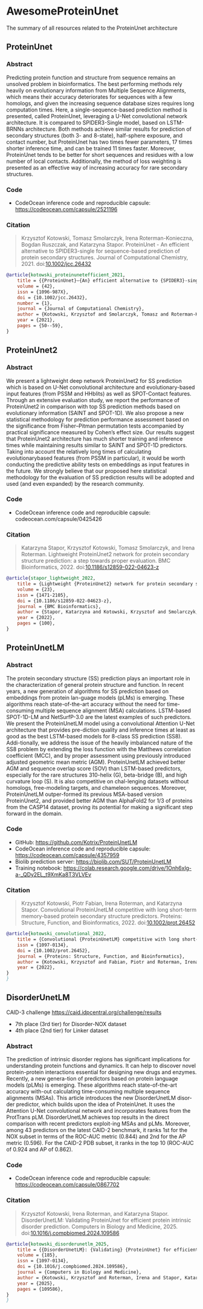 # AwesomeProteinUnet
The summary of all resources related to the ProteinUnet architecture


## ProteinUnet


### Abstract

Predicting protein function and structure from sequence remains an unsolved problem in bioinformatics. The best performing methods rely heavily on evolutionary information from Multiple Sequence Alignments, which means their accuracy deteriorates for sequences with a few homologs, and given the increasing sequence database sizes requires long computation times. Here, a single-sequence-based prediction method is presented, called ProteinUnet, leveraging a U-Net convolutional network architecture. It is compared to SPIDER3-Single model, based on LSTM-BRNNs architecture. Both methods achieve similar results for prediction of secondary structures (both 3- and 8-state), half-sphere exposure, and contact number, but ProteinUnet has two times fewer parameters, 17 times shorter inference time, and can be trained 11 times faster. Moreover, ProteinUnet tends to be better for short sequences and residues with a low number of local contacts. Additionally, the method of loss weighting is presented as an effective way of increasing accuracy for rare secondary structures.

### Code

- CodeOcean inference code and reproducible capsule: https://codeocean.com/capsule/2521196

### Citation

> Krzysztof Kotowski, Tomasz Smolarczyk, Irena Roterman-Konieczna, Bogdan Ruszczak, and Katarzyna Stapor.
> ProteinUnet - An efficient alternative to SPIDER3-single for sequence-based prediction of protein secondary structures. Journal of Computational Chemistry, 2021.
> doi:[10.1002/jcc.26432](https://doi.org/10.1002/jcc.26432)

```bibtex
@article{kotowski_proteinunetefficient_2021,
	title = {{ProteinUnet}—{An} efficient alternative to {SPIDER3}-single for sequence-based prediction of protein secondary structures},
	volume = {42},
	issn = {1096-987X},
	doi = {10.1002/jcc.26432},
	number = {1},
	journal = {Journal of Computational Chemistry},
	author = {Kotowski, Krzysztof and Smolarczyk, Tomasz and Roterman-Konieczna, Irena and Stapor, Katarzyna},
	year = {2021},
	pages = {50--59},
}
```

## ProteinUnet2


### Abstract

We present a lightweight deep network ProteinUnet2 for SS prediction which is based on U-Net convolutional architecture and evolutionary-based input features (from PSSM and HHblits) as well as SPOT-Contact features. Through an extensive evaluation study, we report the performance of ProteinUnet2 in comparison with top SS prediction methods based on evolutionary information (SAINT and SPOT-1D). We also propose a new statistical methodology for prediction performance assessment based on the significance from Fisher–Pitman permutation tests accompanied by practical significance measured by Cohen’s effect size. Our results suggest that ProteinUnet2 architecture has much shorter training and inference times while maintaining results similar to SAINT and SPOT-1D predictors. Taking into account the relatively long times of calculating evolutionarybased features (from PSSM in particular), it would be worth conducting the predictive ability tests on embeddings as input features in the future. We strongly believe that our proposed here statistical methodology for the evaluation of SS prediction results will be adopted and used (and even expanded) by the research community.

### Code
- CodeOcean inference code and reproducible capsule: codeocean.com/capsule/0425426

### Citation

> Katarzyna Stapor, Krzysztof Kotowski, Tomasz Smolarczyk, and Irena Roterman.
> Lightweight ProteinUnet2 network for protein secondary structure prediction: a step towards proper evaluation. BMC Bioinformatics, 2022.
> doi:[10.1186/s12859-022-04623-z](https://doi.org/10.1186/s12859-022-04623-z)

```bibtex
@article{stapor_lightweight_2022,
	title = {Lightweight {ProteinUnet2} network for protein secondary structure prediction: a step towards proper evaluation},
	volume = {23},
	issn = {1471-2105},
	doi = {10.1186/s12859-022-04623-z},
	journal = {BMC Bioinformatics},
	author = {Stapor, Katarzyna and Kotowski, Krzysztof and Smolarczyk, Tomasz and Roterman, Irena},
	year = {2022},
	pages = {100},
}
```

## ProteinUnetLM

### Abstract

The protein secondary structure (SS) prediction plays an important role in the characterization of general protein structure and function. In recent years, a new generation of algorithms for SS prediction based on embeddings from protein lan-guage models (pLMs) is emerging. These algorithms reach state-of-the-art accuracy without the need for time-consuming multiple sequence alignment (MSA) calculations. LSTM-based SPOT-1D-LM and NetSurfP-3.0 are the latest examples of such predictors. We present the ProteinUnetLM model using a convolutional Attention U-Net architecture that provides pre-diction quality and inference times at least as good as the best LSTM-based models for 8-class SS prediction (SS8). Addi-tionally, we address the issue of the heavily imbalanced nature of the SS8 problem by extending the loss function with the Matthews correlation coefficient (MCC), and by proper assessment using previously introduced adjusted geometric mean metric (AGM). ProteinUnetLM achieved better AGM and sequence overlap score (SOV) than LSTM-based predictors, especially for the rare structures 310-helix (G), beta-bridge (B), and high curvature loop (S). It is also competitive on chal-lenging datasets without homologs, free-modeling targets, and chameleon sequences. Moreover, ProteinUnetLM outper-formed its previous MSA-based version ProteinUnet2, and provided better AGM than AlphaFold2 for 1/3 of proteins from the CASP14 dataset, proving its potential for making a significant step forward in the domain. 

### Code
- GitHub: https://github.com/Kotrix/ProteinUnetLM
- CodeOcean inference code and reproducible capsule: https://codeocean.com/capsule/4357959
- Biolib prediction server: https://biolib.com/SUT/ProteinUnetLM
- Training notebook: https://colab.research.google.com/drive/1Onh6xlg-a-_QDy2EL_t9XmKa8T3VLVEv

### Citation

> Krzysztof Kotowski, Piotr Fabian, Irena Roterman, and Katarzyna Stapor.
> Convolutional ProteinUnetLM competitive with long short-term memory-based protein secondary structure predictors. Proteins: Structure, Function, and Bioinformatics, 2022.
> doi:[10.1002/prot.26452](https://doi.org/10.1002/prot.26452)

```bibtex
@article{kotowski_convolutional_2022,
	title = {Convolutional {ProteinUnetLM} competitive with long short-term memory-based protein secondary structure predictors},
	issn = {1097-0134},
	doi = {10.1002/prot.26452},
	journal = {Proteins: Structure, Function, and Bioinformatics},
	author = {Kotowski, Krzysztof and Fabian, Piotr and Roterman, Irena and Stapor, Katarzyna},
	year = {2022},
}
}
```

## DisorderUnetLM

CAID-3 challenge https://caid.idpcentral.org/challenge/results
- 7th place (3rd tier) for Disorder-NOX dataset 
- 4th place (2nd tier) for Linker dataset


### Abstract

The prediction of intrinsic disorder regions has significant implications for understanding protein functions and dynamics. It can help to discover novel protein-protein interactions essential for designing new drugs and enzymes. Recently, a new genera-tion of predictors based on protein language models (pLMs) is emerging. These algorithms reach state-of-the-art accuracy with-out calculating time-consuming multiple sequence alignments (MSAs). This article introduces the new DisorderUnetLM disor-der predictor, which builds upon the idea of ProteinUnet. It uses the Attention U-Net convolutional network and incorporates features from the ProtTrans pLM. DisorderUnetLM achieves top results in the direct comparison with recent predictors exploit-ing MSAs and pLMs. Moreover, among 43 predictors on the latest CAID-2 benchmark, it ranks 1st for the NOX subset in terms of the ROC-AUC metric (0.844) and 2nd for the AP metric (0.596). For the CAID-2 PDB subset, it ranks in the top 10 (ROC-AUC of 0.924 and AP of 0.862). 

### Code

- CodeOcean inference code and reproducible capsule: https://codeocean.com/capsule/0867702

### Citation

> Krzysztof Kotowski, Irena Roterman, and Katarzyna Stapor.
> DisorderUnetLM: Validating ProteinUnet for efficient protein intrinsic disorder prediction. Computers in Biology and Medicine, 2025.
> doi:[10.1016/j.compbiomed.2024.109586](https://doi.org/10.1016/j.compbiomed.2024.109586)

```bibtex
@article{kotowski_disorderunetlm_2025,
	title = {{DisorderUnetLM}: {Validating} {ProteinUnet} for efficient protein intrinsic disorder prediction},
	volume = {185},
	issn = {1097-0134},
	doi = {10.1016/j.compbiomed.2024.109586},
	journal = {Computers in Biology and Medicine},
	author = {Kotowski, Krzysztof and Roterman, Irena and Stapor, Katarzyna},
	year = {2025},
	pages = {109586},
}
}
```
